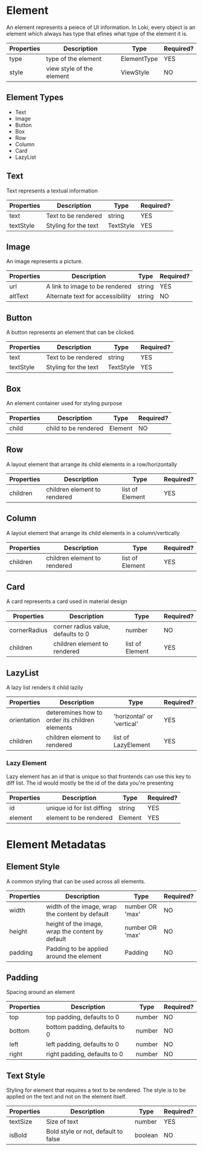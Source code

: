 # Element

An element represents a peiece of UI information. In Loki, every object is an element which always has type that efines
what type of the element it is.

| Properties | Description               | Type        | Required? | 
|------------|---------------------------|-------------|-----------|
| type       | type of the element       | ElementType | YES       |
| style      | view style of the element | ViewStyle   | NO        |

## Element Types
- Text
- Image
- Button
- Box
- Row
- Column
- Card
- LazyList


## Text

Text represents a textual information

| Properties | Description          | Type      | Required? | 
|------------|----------------------|-----------|-----------|
| text       | Text to be rendered  | string    | YES       |
| textStyle  | Styling for the text | TextStyle | YES       |

## Image

An image represents a picture.

| Properties | Description                      | Type   | Required? | 
|------------|----------------------------------|--------|-----------|
| url        | A link to image to be rendered   | string | YES       |
| altText    | Alternate text for accessibility | string | NO        | 

## Button

A button represents an element that can be clicked.

| Properties | Description          | Type      | Required? | 
|------------|----------------------|-----------|-----------|
| text       | Text to be rendered  | string    | YES       |
| textStyle  | Styling for the text | TextStyle | YES       |

## Box

An element container used for styling purpose

| Properties | Description          | Type    | Required? | 
|------------|----------------------|---------|-----------|
| child      | child to be rendered | Element | NO        |

## Row

A layout element that arrange its child elements in a row/horizontally

| Properties | Description                  | Type            | Required? | 
|------------|------------------------------|-----------------|-----------|
| children   | children element to rendered | list of Element | YES       |

## Column

A layout element that arrange its child elements in a column/vertically

| Properties | Description                  | Type            | Required? | 
|------------|------------------------------|-----------------|-----------|
| children   | children element to rendered | list of Element | YES       |

## Card

A card represents a card used in material design

| Properties   | Description                        | Type            | Required? |
|--------------|------------------------------------|-----------------|-----------|
| cornerRadius | corner radius value, defaults to 0 | number          | NO        |
| children     | children element to rendered       | list of Element | YES       |

## LazyList

A lazy list renders it child lazily

| Properties  | Description                                    | Type                       | Required? |
|-------------|------------------------------------------------|----------------------------|-----------|
| orientation | deteremines how to order its children elements | 'horizontal' or 'vertical' | YES       |
| children    | children element to rendered                   | list of LazyElement        | YES       |

### Lazy Element

Lazy element has an id that is unique so that frontends can use this key to diff list. The id would mostly be the id of the data you're presenting

| Properties | Description                | Type    | Required? |
|------------|----------------------------|---------|-----------|
| id         | unique id for list diffing | string  | YES       |
| element    | element to be rendered     | Element | YES       |

# Element Metadatas

## Element Style

A common styling that can be used across all elements.

| Properties | Description                                      | Type            | Required? |
|------------|--------------------------------------------------|-----------------|-----------|
| width      | width of the image, wrap the content by default  | number OR 'max' | NO        |
| height     | height of the image, wrap the content by default | number OR 'max' | NO        |
| padding    | Padding to be applied around the element         | Padding         | NO        |

## Padding

Spacing around an element

| Properties | Description                   | Type   | Required? |
|------------|-------------------------------|--------|-----------|
| top        | top padding, defaults to 0    | number | NO        |
| bottom     | bottom padding, defaults to 0 | number | NO        |
| left       | left padding, defaults to 0   | number | NO        |
| right      | right padding, defaults to 0  | number | NO        |

## Text Style

Styling for element that requires a text to be rendered. The style is to be applied on the text and not on the element
itself.

| Properties | Description                          | Type     | Required? | 
|------------|--------------------------------------|----------|-----------|
| textSize   | Size of text                         | number   | YES       |
| isBold     | Bold style or not, default to false  | boolean  | NO        |